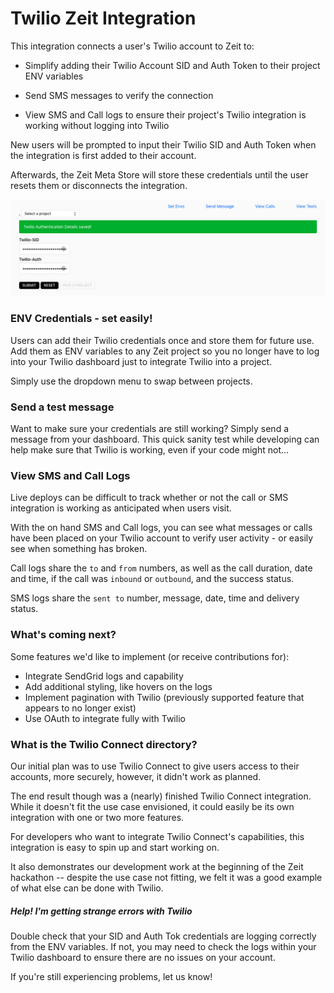 # Twilio Zeit Integration

This integration connects a user's Twilio account to Zeit to:

- Simplify adding their Twilio Account SID and Auth Token 
to their project ENV variables

- Send SMS messages to verify the connection

- View SMS and Call logs to ensure their project's Twilio 
integration is working without logging into Twilio

New users will be prompted to input their Twilio SID and Auth Token 
when the integration is first added to their account.

Afterwards, the Zeit Meta Store will store these credentials until
the user resets them or disconnects the integration.

![Twilio Zeit Integration](TwilioZeitIntegration.png "Twilio Zeit Integration View")


### ENV Credentials - set easily!

Users can add their Twilio credentials once and store them for future use.
Add them as ENV variables to any Zeit project so you no longer have to
log into your Twilio dashboard just to integrate Twilio into a project.

Simply use the dropdown menu to swap between projects.


### Send a test message

Want to make sure your credentials are still working? Simply send a
message from your dashboard. This quick sanity test while developing
can help make sure that Twilio is working, even if your code might not...


### View SMS and Call Logs

Live deploys can be difficult to track whether or not the call or SMS
integration is working as anticipated when users visit.

With the on hand SMS and Call logs, you can see what messages or calls
have been placed on your Twilio account to verify user activity - or 
easily see when something has broken.

Call logs share the `to` and `from` numbers, as well as the call duration,
date and time, if the call was `inbound` or `outbound`, and the success status.

SMS logs share the `sent to` number, message, date, time and delivery
status.

### What's coming next?

Some features we'd like to implement (or receive contributions for):

- Integrate SendGrid logs and capability
- Add additional styling, like hovers on the logs
- Implement pagination with Twilio (previously supported feature that
appears to no longer exist)
- Use OAuth to integrate fully with Twilio


### What is the Twilio Connect directory?

Our initial plan was to use Twilio Connect to give users access to 
their accounts, more securely, however, it didn't work as planned.

The end result though was a (nearly) finished Twilio Connect integration.
While it doesn't fit the use case envisioned, it could easily be
its own integration with one or two more features.

For developers who want to integrate Twilio Connect's capabilities,
this integration is easy to spin up and start working on.

It also demonstrates our development work at the beginning of the Zeit
hackathon -- despite the use case not fitting, we felt it was a good 
example of what else can be done with Twilio.

##### Help! I'm getting strange errors with Twilio

Double check that your SID and Auth Tok credentials are logging correctly from
the ENV variables. If not, you may need to check the logs within your Twilio
dashboard to ensure there are no issues on your account.

If you're still experiencing problems, let us know!